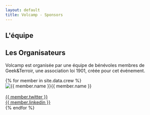 ```yaml
---
layout: default
title: Volcamp - Sponsors
---
```

<section class="page-header" style="background-image:url(https://www.volcamp.io/asset/images/chainedespuys_header.jpg);">
    <div class="container">
        <div class="row justify-content-center">
            <div class="col-lg-8">
                <div class="content text-center">
                    <h1 class="mb-3 text-white text-capitalize letter-spacing">L'équipe</h1>
                    <div class="divider mx-auto mb-4 bg-white"></div>
                </div>
            </div>
        </div>
    </div>
</section>
<section class="section-speaker section">
    <div class="container">
        <div class="row section-heading">
            <div class="col-lg-8">
                <div class="heading">
                    <div class="pl-90">
                        <h2>Les Organisateurs</h2>
                    </div>
                </div>
            </div>
        </div>
        <div class="row">
            <div class="col-lg-12">
                <p>
                Volcamp est organisée par une équipe de bénévoles membres de Geek&Terroir, une association loi 1901, créée pour cet événement.
                </p>
            </div>
        </div>
        <div class="row">
        {% for member in site.data.crew %}
            <div class="col-lg-4">
                <img src="{{ site.baseurl }}/asset/images/orga/{{ member.photo }}" alt="{{ member.name }}" class="float-left orga">{{ member.name }}<br><br>
                <a href="https://twitter.com/{{ member.twitter }}" class="tw"><i class="icon-twitter"></i>{{ member.twitter }}</a><br>
                <a href="https://www.linkedin.com/in/{{ member.linkedin }}" class="lnked"><i class="icon-linkedin-squared"></i>{{ member.linkedin }}</a>
            </div>
        {% endfor %}
        </div>
    </div>
</section>
